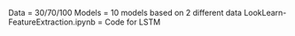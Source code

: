 Data = 30/70/100
Models = 10 models based on 2 different data
LookLearn-FeatureExtraction.ipynb = Code for LSTM
